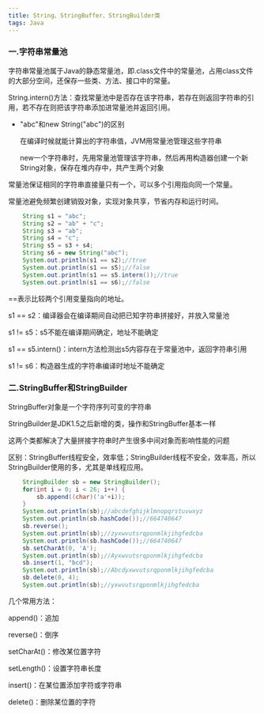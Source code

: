 ```yaml
---
title: String、StringBuffer、StringBuilder类
tags: Java
---
```


### 一.字符串常量池

字符串常量池属于Java的静态常量池，即.class文件中的常量池，占用class文件的大部分空间，还保存一些类、方法、接口中的常量。

String.intern()方法：查找常量池中是否存在该字符串，若存在则返回字符串的引用，若不存在则把该字符串添加进常量池并返回引用。

- "abc"和new String("abc")的区别

  在编译时候就能计算出的字符串值，JVM用常量池管理这些字符串

  new一个字符串时，先用常量池管理该字符串，然后再用构造器创建一个新String对象，保存在堆内存中，共产生两个对象

常量池保证相同的字符串直接量只有一个，可以多个引用指向同一个常量。

常量池避免频繁创建销毁对象，实现对象共享，节省内存和运行时间。

```java
	String s1 = "abc";
	String s2 = "ab" + "c";
	String s3 = "ab";
	String s4 = "c";
	String s5 = s3 + s4;
	String s6 = new String("abc");
	System.out.println(s1 == s2);//true
	System.out.println(s1 == s5);//false
	System.out.println(s1 == s5.intern());//true
	System.out.println(s1 == s6);//false
```

==表示比较两个引用变量指向的地址。

s1 == s2：编译器会在编译期间自动把已知字符串拼接好，并放入常量池

s1 != s5：s5不能在编译期间确定，地址不能确定

s1 == s5.intern()：intern方法检测出s5内容存在于常量池中，返回字符串引用

s1 != s6：构造器生成的字符串编译时地址不能确定

### 二.StringBuffer和StringBuilder

StringBuffer对象是一个字符序列可变的字符串

StringBuilder是JDK1.5之后新增的类，操作和StringBuffer基本一样

这两个类都解决了大量拼接字符串时产生很多中间对象而影响性能的问题

区别：StringBuffer线程安全，效率低；StringBuilder线程不安全，效率高，所以StringBuilder使用的多，尤其是单线程应用。

```java
	StringBuilder sb = new StringBuilder();
	for(int i = 0; i < 26; i++) {
		sb.append((char)('a'+i));
	}
	System.out.println(sb);//abcdefghijklmnopqrstuvwxyz
	System.out.println(sb.hashCode());//664740647
	sb.reverse();
	System.out.println(sb);//zyxwvutsrqponmlkjihgfedcba
	System.out.println(sb.hashCode());//664740647
	sb.setCharAt(0, 'A');
	System.out.println(sb);//Ayxwvutsrqponmlkjihgfedcba
	sb.insert(1, "bcd");
	System.out.println(sb);//Abcdyxwvutsrqponmlkjihgfedcba
	sb.delete(0, 4);
	System.out.println(sb);//yxwvutsrqponmlkjihgfedcba
```

几个常用方法：

append()：追加

reverse()：倒序

setCharAt()：修改某位置字符

setLength()：设置字符串长度

insert()：在某位置添加字符或字符串

delete()：删除某位置的字符